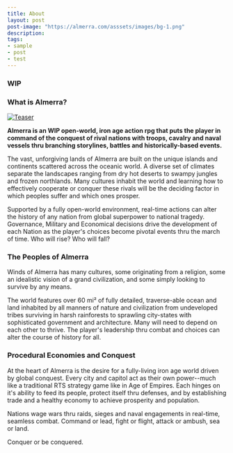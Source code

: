 ```yaml
---
title: About
layout: post
post-image: "https://almerra.com/asssets/images/bg-1.png"
description:   
tags:
- sample
- post
- test
---
```


### WIP
### What is Almerra?
[![Teaser](https://img.youtube.com/vi/A6aebT5WpS8/0.jpg)](https://youtu.be/A6aebT5WpS8 "Teaser")

**Almerra is an WIP open-world, iron age action rpg that puts the player in command of the conquest of rival nations with troops, cavalry and naval vessels thru branching storylines, battles and historically-based events.**

The vast, unforgiving lands of Almerra are built on the unique islands and continents scattered across the oceanic world.  A diverse set of climates separate the landscapes ranging from dry hot deserts to swampy jungles and frozen northlands.  Many cultures inhabit the world and learning how to effectively cooperate or conquer these rivals will be the deciding factor in which peoples suffer and which ones prosper.  

Supported by a fully open-world environment, real-time actions can alter the history of any nation from global superpower to national tragedy.  Governance, Military and Economical decisions drive the development of each Nation as the player's choices become pivotal events thru the march of time.  Who will rise?  Who will fall?

### The Peoples of Almerra

Winds of Almerra has many cultures, some originating from a religion, some an idealistic vision of a grand civilization, and some simply looking to survive by any means.  

The world features over 60 mi² of fully detailed, traverse-able ocean and land inhabited by all manners of nature and civilization from undeveloped tribes surviving in harsh rainforests to sprawling city-states with sophisticated government and architecture.  Many will need to depend on each other to thrive.  The player's leadership thru combat and choices can alter the course of history for all.

### Procedural Economies and Conquest

At the heart of Almerra is the desire for a fully-living iron age world driven by global conquest.  Every city and capitol act as their own power--much like a traditional RTS strategy game like in Age of Empires.  Each hinges on it's ability to feed its people, protect itself thru defenses, and by establishing trade and a healthy economy to achieve prosperity and population.

Nations wage wars thru raids, sieges and naval engagements in real-time, seamless combat.  Command or lead, fight or flight, attack or ambush, sea or land.

Conquer or be conquered.